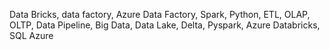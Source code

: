 
Data Bricks,
data factory,
Azure Data Factory,
Spark,
Python,
ETL,
OLAP,
OLTP,
Data Pipeline,
Big Data,
Data Lake,
Delta, 
Pyspark,
Azure Databricks,
SQL Azure
